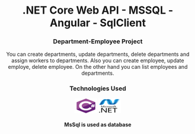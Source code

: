 <div align="center">
<h1>.NET Core Web API - MSSQL - Angular - SqlClient</h1>
<h3>Department-Employee Project</h3>
<p>You can create departments, update departments, delete departments and assign workers to departments.
Also you can create employee, update employe, delete employee.
On the other hand you can list employees and departments.
</p>
<h3>Technologies Used</h3>
<img src="https://raw.githubusercontent.com/devicons/devicon/master/icons/csharp/csharp-original.svg" alt="csharp" width="60" height="40"/> 
<img src="https://raw.githubusercontent.com/devicons/devicon/master/icons/dot-net/dot-net-original-wordmark.svg" alt="dotnet" width="60" height="40"/> 
<h4>MsSql is used as database</h4>
</div>

